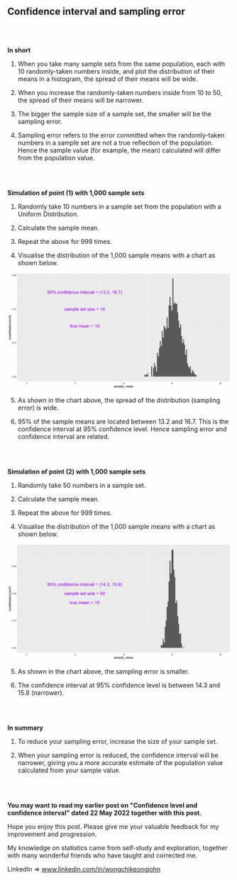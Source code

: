 ## Confidence interval and sampling error  

<br>  
<br>  

**In short**  

1. When you take many sample sets from the same population, each with 10 randomly-taken numbers inside, and plot the distribution of their means in a histogram, the spread of their means will be wide.  

2. When you increase the randomly-taken numbers inside from 10 to 50, the spread of their means will be narrower.  

3. The bigger the sample size of a sample set, the smaller will be the sampling error.  

4. Sampling error refers to the error committed when the randomly-taken numbers in a sample set are not a true reflection of the population. Hence the sample value (for example, the mean) calculated will differ from the population value.  

<br>  
<br>  

**Simulation of point (1) with 1,000 sample sets**  

1. Randomly take 10 numbers in a sample set from the population with a Uniform Distribution.  

2. Calculate the sample mean.  

3. Repeat the above for 999 times.  

4. Visualise the distribution of the 1,000 sample means with a chart as shown below.  

![alt text](https://github.com/johnwck/my_da_ds_work/blob/master/2022_06_05_confidence_interval_sampling_error/chart_1.png)  

5. As shown in the chart above, the spread of the distribution (sampling error) is wide.  

6. 95% of the sample means are located between 13.2 and 16.7. This is the confidence interval at 95% confidence level. Hence sampling error and confidence interval are related.  

<br>  
<br>  

**Simulation of point (2) with 1,000 sample sets**  

1. Randomly take 50 numbers in a sample set.  

2. Calculate the sample mean.  

3. Repeat the above for 999 times.  

4. Visualise the distribution of the 1,000 sample means with a chart as shown below.  

![alt text](https://github.com/johnwck/my_da_ds_work/blob/master/2022_06_05_confidence_interval_sampling_error/chart_2.png)  

5. As shown in the chart above, the sampling error is smaller.  

6. The confidence interval at 95% confidence level is between 14.3 and 15.8 (narrower).  

<br>  
<br>  

**In summary**  

1. To reduce your sampling error, increase the size of your sample set.  

2. When your sampling error is reduced, the confidence interval will be narrower, giving you a more accurate estimate of the population value calculated from your sample value.  

<br>  
<br>  

**You may want to read my earlier post on "Confidence level and confidence interval" dated 22 May 2022 together with this post.**  

Hope you enjoy this post. Please give me your valuable feedback for my improvement and progression.

My knowledge on statistics came from self-study and exploration, together with many wonderful friends who have taught and corrected me.

LinkedIn => www.linkedin.com/in/wongchikeongjohn

